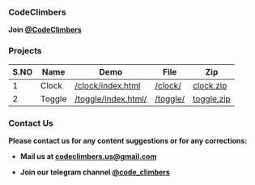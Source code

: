 ### CodeClimbers
**Join [@CodeClimbers](https://telegram.me/code_climbers)**

### Projects

| S.NO | Name | Demo | File | Zip  |
| ---- | ---- | ---- | ---- | ---- |
| 1    | Clock | [/clock/index.html](https://codeclimbersofficial.github.io/clock/) | [/clock/](https://github.com/CodeClimbersOfficial/codeclimbersofficial.github.io/tree/main/clock) | [clock.zip](https://telegram.me/code_climbers/1) |
| 2  | Toggle | [/toggle/index.html/](https://codeclimbersofficial.github.io/toggle/) | [/toggle/](https://github.com/CodeClimbersOfficial/codeclimbersofficial.github.io/tree/main/toggle) | [toggle.zip](https://telegram.me/code_climbers/1)

### Contact Us

**Please contact us for any content suggestions or for any corrections:**

- **Mail us at [codeclimbers.us@gmail.com](mailto:codeclimbersofficial.us@gmail.com)**

- **Join our telegram channel
[@code_climbers](https://telegram.me/code_climbers)**




